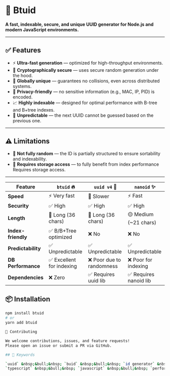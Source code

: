 # 🔐 Btuid

**A fast, indexable, secure, and unique UUID generator for Node.js and modern JavaScript environments.**

---

## ✅ Features

* ⚡️ **Ultra-fast generation** — optimized for high-throughput environments.
* 🔐 **Cryptographically secure** — uses secure random generation under the hood.
* 🧬 **Globally unique** — guarantees no collisions, even across distributed systems.
* 🧼 **Privacy-friendly** — no sensitive information (e.g., MAC, IP, PID) is encoded.
* 📈 **Highly indexable** — designed for optimal performance with B-tree and B+tree indexes.
* 🎯 **Unpredictable** — the next UUID cannot be guessed based on the previous one.

---

## ⚠️ Limitations

* 🎲 **Not fully random** — the ID is partially structured to ensure sortability and indexability.
* 💾 **Requires storage access** — to fully benefit from index performance Requires storage access.

---
| Feature            | `btuid` 🔥            | `uuid v4` 🎲             | `nanoid` ✨             |
| ------------------ | ------------------------- | ------------------------ | ----------------------  |
| **Speed**          | ⚡️ Very fast              | 🐢 Slower                | ⚡️ Fast                 |
| **Security**       | ✅ High                   | ✅ High                  | ✅ High                 |
| **Length**         | 🔴 Long (36 chars)        | 🔴 Long (36 chars)       | 🟡 Medium (\~21 chars)  |
| **Index-friendly** | ✅ B/B+Tree optimized     | ❌ No                    | ❌ No                   |
| **Predictability** | ✅ Unpredictable          | ✅ Unpredictable         | ✅ Unpredictable        |
| **DB Performance** | ✅ Excellent for indexing | ❌ Poor due to randomness| ❌ Poor for indexing    |
| **Dependencies**   | ❌ Zero                   | ✅ Requires uuid lib     | ✅ Requires nanoid lib  |


## 📦 Installation

```bash
npm install btuid
# or
yarn add btuid

🤝 Contributing

We welcome contributions, issues, and feature requests!
Please open an issue or submit a PR via GitHub.

## 🔖 Keywords

`uuid` &nbsp;&bull;&nbsp; `buid` &nbsp;&bull;&nbsp; `id generator` &nbsp;&bull;&nbsp; `secure id` &nbsp;&bull;&nbsp; `indexable uuid`  
`typescript` &nbsp;&bull;&nbsp; `javascript` &nbsp;&bull;&nbsp; `performance` &nbsp;&bull;&nbsp; `fast uuid` &nbsp;&bull;&nbsp; `crypto uuid`
